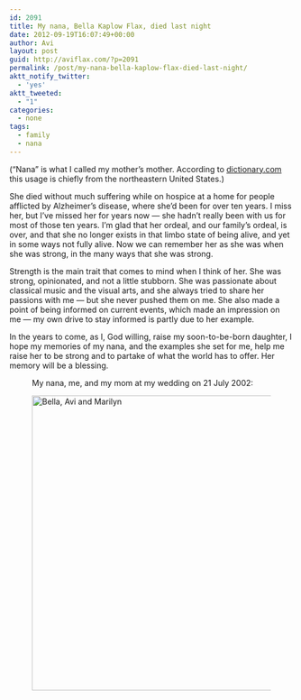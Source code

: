 ```yaml
---
id: 2091
title: My nana, Bella Kaplow Flax, died last night
date: 2012-09-19T16:07:49+00:00
author: Avi
layout: post
guid: http://aviflax.com/?p=2091
permalink: /post/my-nana-bella-kaplow-flax-died-last-night/
aktt_notify_twitter:
  - 'yes'
aktt_tweeted:
  - "1"
categories:
  - none
tags:
  - family
  - nana
---
```

(“Nana” is what I called my mother’s mother. According to [dictionary.com](http://dictionary.reference.com/browse/nana) this usage is chiefly from the northeastern United States.)

She died without much suffering while on hospice at a home for people afflicted by Alzheimer’s disease, where she’d been for over ten years. I miss her, but I’ve missed her for years now — she hadn’t really been with us for most of those ten years. I’m glad that her ordeal, and our family’s ordeal, is over, and that she no longer exists in that limbo state of being alive, and yet in some ways not fully alive. Now we can remember her as she was when she was strong, in the many ways that she was strong.

Strength is the main trait that comes to mind when I think of her. She was strong, opinionated, and not a little stubborn. She was passionate about classical music and the visual arts, and she always tried to share her passions with me — but she never pushed them on me. She also made a point of being informed on current events, which made an impression on me — my own drive to stay informed is partly due to her example.

In the years to come, as I, God willing, raise my soon-to-be-born daughter, I hope my memories of my nana, and the examples she set for me, help me raise her to be strong and to partake of what the world has to offer. Her memory will be a blessing.<figure> <figcaption>My nana, me, and my mom at my wedding on 21 July 2002:</figcaption> 

[<img src="http://farm9.staticflickr.com/8451/8004062247_f8c0615217_z.jpg" width="640" height="523" alt="Bella, Avi and Marilyn" />](http://www.flickr.com/photos/avi4now/8004062247/ "Bella, Avi and Marilyn by Avi Flax, on Flickr")
  
</figure>